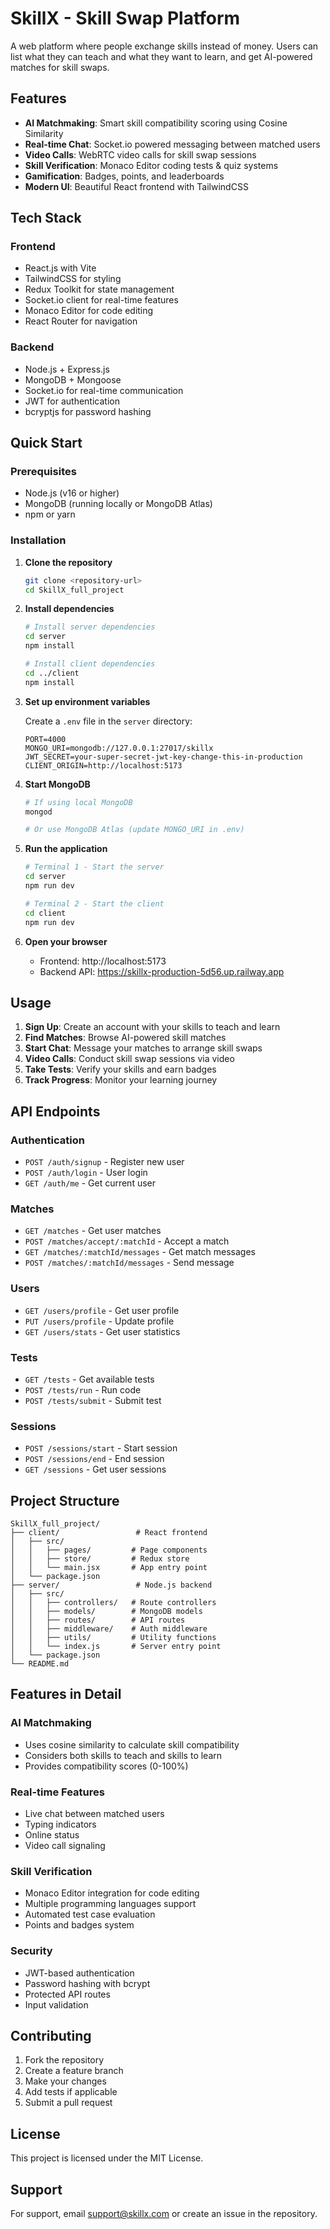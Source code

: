 # SkillX - Skill Swap Platform

A web platform where people exchange skills instead of money. Users can list what they can teach and what they want to learn, and get AI-powered matches for skill swaps.

## Features

- **AI Matchmaking**: Smart skill compatibility scoring using Cosine Similarity
- **Real-time Chat**: Socket.io powered messaging between matched users
- **Video Calls**: WebRTC video calls for skill swap sessions
- **Skill Verification**: Monaco Editor coding tests & quiz systems
- **Gamification**: Badges, points, and leaderboards
- **Modern UI**: Beautiful React frontend with TailwindCSS

## Tech Stack

### Frontend
- React.js with Vite
- TailwindCSS for styling
- Redux Toolkit for state management
- Socket.io client for real-time features
- Monaco Editor for code editing
- React Router for navigation

### Backend
- Node.js + Express.js
- MongoDB + Mongoose
- Socket.io for real-time communication
- JWT for authentication
- bcryptjs for password hashing

## Quick Start

### Prerequisites
- Node.js (v16 or higher)
- MongoDB (running locally or MongoDB Atlas)
- npm or yarn

### Installation

1. **Clone the repository**
   ```bash
   git clone <repository-url>
   cd SkillX_full_project
   ```

2. **Install dependencies**
   ```bash
   # Install server dependencies
   cd server
   npm install

   # Install client dependencies
   cd ../client
   npm install
   ```

3. **Set up environment variables**
   
   Create a `.env` file in the `server` directory:
   ```env
   PORT=4000
   MONGO_URI=mongodb://127.0.0.1:27017/skillx
   JWT_SECRET=your-super-secret-jwt-key-change-this-in-production
   CLIENT_ORIGIN=http://localhost:5173
   ```

4. **Start MongoDB**
   ```bash
   # If using local MongoDB
   mongod
   
   # Or use MongoDB Atlas (update MONGO_URI in .env)
   ```

5. **Run the application**
   ```bash
   # Terminal 1 - Start the server
   cd server
   npm run dev

   # Terminal 2 - Start the client
   cd client
   npm run dev
   ```

6. **Open your browser**
   - Frontend: http://localhost:5173
   - Backend API: https://skillx-production-5d56.up.railway.app

## Usage

1. **Sign Up**: Create an account with your skills to teach and learn
2. **Find Matches**: Browse AI-powered skill matches
3. **Start Chat**: Message your matches to arrange skill swaps
4. **Video Calls**: Conduct skill swap sessions via video
5. **Take Tests**: Verify your skills and earn badges
6. **Track Progress**: Monitor your learning journey

## API Endpoints

### Authentication
- `POST /auth/signup` - Register new user
- `POST /auth/login` - User login
- `GET /auth/me` - Get current user

### Matches
- `GET /matches` - Get user matches
- `POST /matches/accept/:matchId` - Accept a match
- `GET /matches/:matchId/messages` - Get match messages
- `POST /matches/:matchId/messages` - Send message

### Users
- `GET /users/profile` - Get user profile
- `PUT /users/profile` - Update profile
- `GET /users/stats` - Get user statistics

### Tests
- `GET /tests` - Get available tests
- `POST /tests/run` - Run code
- `POST /tests/submit` - Submit test

### Sessions
- `POST /sessions/start` - Start session
- `POST /sessions/end` - End session
- `GET /sessions` - Get user sessions

## Project Structure

```
SkillX_full_project/
├── client/                 # React frontend
│   ├── src/
│   │   ├── pages/         # Page components
│   │   ├── store/         # Redux store
│   │   └── main.jsx       # App entry point
│   └── package.json
├── server/                 # Node.js backend
│   ├── src/
│   │   ├── controllers/   # Route controllers
│   │   ├── models/        # MongoDB models
│   │   ├── routes/        # API routes
│   │   ├── middleware/    # Auth middleware
│   │   ├── utils/         # Utility functions
│   │   └── index.js       # Server entry point
│   └── package.json
└── README.md
```

## Features in Detail

### AI Matchmaking
- Uses cosine similarity to calculate skill compatibility
- Considers both skills to teach and skills to learn
- Provides compatibility scores (0-100%)

### Real-time Features
- Live chat between matched users
- Typing indicators
- Online status
- Video call signaling

### Skill Verification
- Monaco Editor integration for code editing
- Multiple programming languages support
- Automated test case evaluation
- Points and badges system

### Security
- JWT-based authentication
- Password hashing with bcrypt
- Protected API routes
- Input validation

## Contributing

1. Fork the repository
2. Create a feature branch
3. Make your changes
4. Add tests if applicable
5. Submit a pull request

## License

This project is licensed under the MIT License.

## Support

For support, email support@skillx.com or create an issue in the repository.

